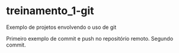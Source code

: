 # treinamento_1-git
Exemplo de projetos envolvendo o uso de git

Primeiro exemplo de commit e push no repositório remoto. Segundo commit.
